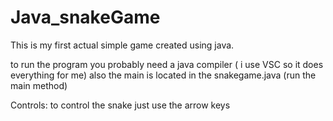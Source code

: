 # Java_snakeGame
This is my first actual simple game created using java.

to run the program you probably need a java compiler ( i use VSC so it does everything for me)
also the main is located in the snakegame.java (run the main method)

Controls:
to control the snake just use the arrow keys
